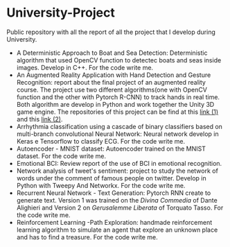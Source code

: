# University-Project
Public repository with all the report of all the project that I develop during University. 

* A Deterministic Approach to Boat and Sea Detection: Deterministic algorithm that used OpenCV function to detectec boats and seas inside images. Develop in C++. For the code write me.
* An Augmented Reality Application with Hand Detection and Gesture Recognition: report about the final project of an augmented reality course. The project use two different algorithms(one with OpenCV function and the other with Pytorch R-CNN) to track hands in real time. Both algorithm are develop in Python and work together the Unity 3D game engine. The repositories of this project can be find at this [link (1)](https://github.com/jesus-333/Hand-Tracking-Pytorch) and this [link (2)](https://github.com/jesus-333/Unity-hand-tracking).
* Arrhythmia classification using a cascade of binary classifiers based on multi-branch convolutional Neural Network: Neural network develop in Keras e Tensorflow to classify ECG. For the code write me. 
* Autoencoder - MNIST dataset: Autoencoder trained on the MNIST dataset. For the code write me.
* Emotional BCI: Review report of the use of BCI in emotional recognition.
* Network analysis of tweet's sentiment: project to study the network of words under the comment of famous people on twitter. Develop in Python with Tweepy And Networkx. For the code write me.
* Recurrent Neural Network - Text Generation: Pytorch RNN create to generate text. Version 1 was trained on the *Divina Commedia* of Dante Alighieri and Version 2 on *Gerusalemme Liberata* of Torquato Tasso. For the code write me.
* Reinforcement Learning -Path Exploration: handmade reinforcement learning algorithm to simulate an agent that explore an unknown place and has to find a treasure. For the code write me.
